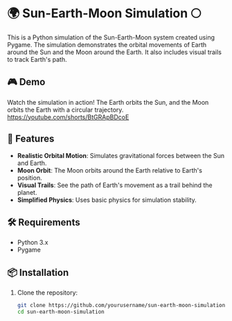 # 🌍 Sun-Earth-Moon Simulation 🌕

This is a Python simulation of the Sun-Earth-Moon system created using Pygame. The simulation demonstrates the orbital movements of Earth around the Sun and the Moon around the Earth. It also includes visual trails to track Earth's path.

## 🎮 Demo

Watch the simulation in action! The Earth orbits the Sun, and the Moon orbits the Earth with a circular trajectory.
https://youtube.com/shorts/BtGRApBDcoE

## 🚀 Features
- **Realistic Orbital Motion**: Simulates gravitational forces between the Sun and Earth.
- **Moon Orbit**: The Moon orbits around the Earth relative to Earth's position.
- **Visual Trails**: See the path of Earth's movement as a trail behind the planet.
- **Simplified Physics**: Uses basic physics for simulation stability.

## 🛠️ Requirements
- Python 3.x
- Pygame

## 📦 Installation

1. Clone the repository:
   ```bash
   git clone https://github.com/yourusername/sun-earth-moon-simulation.git
   cd sun-earth-moon-simulation
